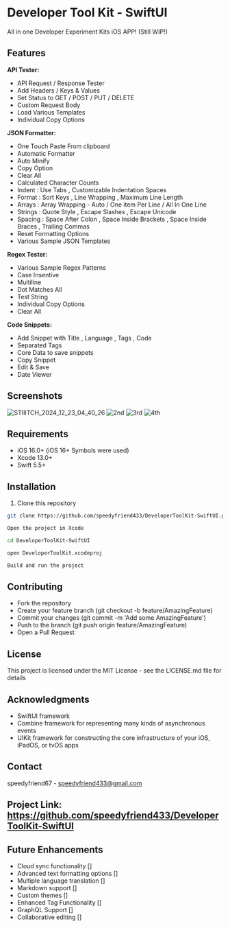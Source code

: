 # Developer Tool Kit - SwiftUI

All in one Developer Experiment Kits iOS APP! (Still WIP!)

## Features

**API Tester:**

- API Request / Response Tester
- Add Headers / Keys & Values
- Set Status to GET / POST / PUT / DELETE
- Custom Request Body
- Load Various Templates
- Individual Copy Options
  
**JSON Formatter:**

- One Touch Paste From clipboard
- Automatic Formatter
- Auto Minify
- Copy Option
- Clear All
- Calculated Character Counts 
- Indent : Use Tabs , Customizable Indentation Spaces
- Format : Sort Keys , Line Wrapping , Maximum Line Length
- Arrays : Array Wrapping - Auto / One item Per Line / All In One Line
- Strings : Quote Style , Escape Slashes , Escape Unicode
- Spacing : Space After Colon , Space Inside Brackets , Space Inside Braces , Trailing Commas
- Reset Formatting Options
- Various Sample JSON Templates

**Regex Tester:**

- Various Sample Regex Patterns
- Case Insentive
- Multiline
- Dot Matches All
- Test String
- Individual Copy Options
- Clear All

**Code Snippets:**

- Add Snippet with Title , Language , Tags , Code
- Separated Tags
- Core Data to save snippets
- Copy Snippet
- Edit & Save
- Date Viewer

## Screenshots

![STIIITCH_2024_12_23_04_40_26](https://github.com/user-attachments/assets/b292aaba-3a81-4468-8e92-301dbfb416d4)
![2nd](https://github.com/user-attachments/assets/3ba4f035-8870-4392-975b-e3b852d235a7)
![3rd](https://github.com/user-attachments/assets/fd312c49-225f-4d9c-9b76-0105c886b015)
![4th](https://github.com/user-attachments/assets/66ba0733-639e-453e-81c8-7bc52f414ad4)

## Requirements

- iOS 16.0+ (iOS 16+ Symbols were used)
- Xcode 13.0+
- Swift 5.5+

## Installation

1. Clone this repository

```bash
git clone https://github.com/speedyfriend433/DeveloperToolKit-SwiftUI.git

Open the project in Xcode

cd DeveloperToolKit-SwiftUI

open DeveloperToolKit.xcodeproj

Build and run the project
```

## Contributing

- Fork the repository
- Create your feature branch (git checkout -b feature/AmazingFeature)
- Commit your changes (git commit -m 'Add some AmazingFeature')
- Push to the branch (git push origin feature/AmazingFeature)
- Open a Pull Request

## License

This project is licensed under the MIT License - see the LICENSE.md file for details

## Acknowledgments

- SwiftUI framework
- Combine framework for representing many kinds of asynchronous events
- UIKit framework for constructing the core infrastructure of your iOS, iPadOS, or tvOS apps

## Contact

speedyfriend67 - speedyfriend433@gmail.com

## Project Link: https://github.com/speedyfriend433/DeveloperToolKit-SwiftUI


## Future Enhancements
 
 - Cloud sync functionality []
 - Advanced text formatting options []
 - Multiple language translation []
 - Markdown support []
 - Custom themes []
 - Enhanced Tag Functionality  []
 - GraphQL Support []
 - Collaborative editing []
